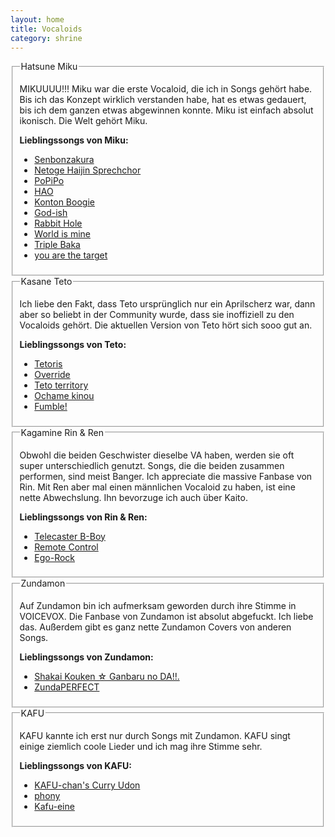 ```yaml
---
layout: home
title: Vocaloids
category: shrine
---
```


<fieldset class="shrine-field">
    <legend>Hatsune Miku</legend>
    <div class="field-row">
        <img src="{{ "/assets/imgs/vocaloids/hatsune_miku.webp" | relative_url }}" alt="">
        <p>
            MIKUUUU!!! Miku war die erste Vocaloid, die ich in Songs gehört habe. Bis ich das Konzept wirklich
            verstanden habe, hat es etwas gedauert, bis ich dem ganzen etwas abgewinnen konnte. Miku ist einfach absolut
            ikonisch. Die Welt gehört Miku.
        </p>
        <div>
            <b>Lieblingssongs von Miku:</b>
            <ul>
                <li><a href="https://youtu.be/shs0rAiwsGQ?si=jZ7LCSb6iiRUoj_L">Senbonzakura</a></li>
                <li><a href="https://youtu.be/WdAy_55dxqA?si=bv1AG2EMsk9gTX2l">Netoge Haijin Sprechchor</a></li>
                <li><a href="https://youtu.be/mco3UX9SqDA?si=PQY1byZq8ctI2pPb">PoPiPo</a></li>
                <li><a href="https://youtu.be/3GzRDW3hZ1k?si=pLUD5Em3dWuOiXFR">HAO</a></li>
                <li><a href="https://youtu.be/1Swg-aBO9eY?si=2O2CP8F_2cdPrSND">Konton Boogie</a></li>
                <li><a href="https://youtu.be/EHBFKhLUVig?si=kVl0lZ9AIxg2x338">God-ish</a></li>
                <li><a href="https://youtu.be/eSW2LVbPThw?si=v7RO5MhRbqgrdDul">Rabbit Hole</a></li>
                <li><a href="https://youtu.be/qrwVthk38b0?si=7glhiPg7iC0mOyEE">World is mine</a></li>
                <li><a href="https://youtu.be/HhN4wdpbPrg?si=nHtq07TNzBmrhMPj">Triple Baka</a></li>
                <li><a href="https://youtu.be/Wo3cY82e2ec?si=xOfW-mx8L8SJl8vk">you are the target</a></li>
            </ul>
        </div>
    </div>
</fieldset>

<fieldset class="shrine-field">
    <legend>Kasane Teto</legend>
    <div class="field-row">
        <img src="{{ "/assets/imgs/vocaloids/kasane_teto.webp" | relative_url }}" alt="">
        <p>
            Ich liebe den Fakt, dass Teto ursprünglich nur ein Aprilscherz war, dann aber so beliebt in der Community
            wurde, dass sie inoffiziell zu den Vocaloids gehört. Die aktuellen Version von Teto hört sich sooo gut an.
        </p>
        <div>
            <b>Lieblingssongs von Teto:</b>
            <ul>
                <li><a href="https://youtu.be/Soy4jGPHr3g?si=S6hgAiMWkgDrRx-n">Tetoris</a></li>
                <li><a href="https://youtu.be/LLjfal8jCYI?si=Ngchk0lCgha6XisD">Override</a></li>
                <li><a href="https://youtu.be/JALbemLw3G4?si=r_XaklFg6cJyXarD">Teto territory</a></li>
                <li><a href="https://youtu.be/uvxoNlMqilg?si=vYchCEEVCtO4vapN">Ochame kinou</a></li>
                <li><a href="https://youtu.be/SsRtQ9pocQg?si=7_8F93rt_aklg07k">Fumble!</a></li>
            </ul>
        </div>
    </div>
</fieldset>

<fieldset class="shrine-field">
    <legend>Kagamine Rin & Ren</legend>
    <div class="field-row">
        <img src="{{ "/assets/imgs/vocaloids/kagamine_rin_ren.webp" | relative_url }}" alt="">
        <p>
            Obwohl die beiden Geschwister dieselbe VA haben, werden sie oft super unterschiedlich genutzt. Songs, die
            die beiden zusammen performen, sind meist Banger. Ich appreciate die massive Fanbase von Rin. Mit Ren aber
            mal einen männlichen Vocaloid zu haben, ist eine nette Abwechslung. Ihn bevorzuge ich auch über Kaito.
        </p>
        <div>
            <b>Lieblingssongs von Rin & Ren:</b>
            <ul>
                <li><a href="https://youtu.be/i-DZukWFR64?si=61XeBGeD9psbfjJZ">Telecaster B-Boy</a></li>
                <li><a href="https://youtu.be/1st0XSY0VKQ?si=wnrWYmb72lGljmWT">Remote Control</a></li>
                <li><a href="https://youtu.be/zi7-jk4LdX0?si=ZDyq-pm4pjF-bd9P">Ego-Rock</a></li>
            </ul>
        </div>
    </div>
</fieldset>

<fieldset class="shrine-field">
    <legend>Zundamon</legend>
    <div class="field-row">
        <img src="{{ "/assets/imgs/vocaloids/zundamon.webp" | relative_url }}" alt="">
        <p>
            Auf Zundamon bin ich aufmerksam geworden durch ihre Stimme in VOICEVOX. Die Fanbase von Zundamon ist absolut
            abgefuckt. Ich liebe das. Außerdem gibt es ganz nette Zundamon Covers von anderen Songs.
        </p>
        <div>
            <b>Lieblingssongs von Zundamon:</b>
            <ul>
                <li><a href="https://youtu.be/Or5lCqWyYE8?si=0Rs24Y8ZFr6Qo8bB">Shakai Kouken ☆ Ganbaru no DA!!.</a></li>
                <li><a href="https://youtu.be/FMVbreXqxaU?si=Zm0-84vAjyqAL2ma">ZundaPERFECT</a></li>
            </ul>
        </div>
    </div>
</fieldset>

<fieldset class="shrine-field">
    <legend>KAFU</legend>
    <div class="field-row">
        <img src="{{ "/assets/imgs/vocaloids/kafu.webp" | relative_url }}" alt="">
        <p>
            KAFU kannte ich erst nur durch Songs mit Zundamon. KAFU singt einige ziemlich coole Lieder und ich mag ihre
            Stimme sehr.
        </p>
        <div>
            <b>Lieblingssongs von KAFU:</b>
            <ul>
                <li><a href="https://youtu.be/978nElfOkL8?si=MSxi1iJtDYkLhOCN">KAFU-chan's Curry Udon</a></li>
                <li><a href="https://youtu.be/9QLT1Aw_45s?si=7bYhoHY_11hjMkBh">phony</a></li>
                <li><a href="https://youtu.be/nN-7twhjdeU?si=vAiMjR53ATa8pMs5">Kafu-eine</a></li>
            </ul>
        </div>
    </div>
</fieldset>